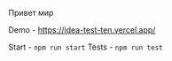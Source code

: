 Привет мир

Demo - https://idea-test-ten.vercel.app/

Start - ```npm run start```
Tests - ```npm run test```
